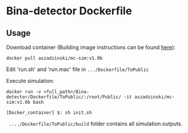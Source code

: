 # Bina-detector Dockerfile

## Usage

Download container (Building image instructions can be found [here](https://github.com/aszadzinski/dockerfiles/tree/master/physics-simulations/mc-sim)):

`docker pull aszadzinski/mc-sim:v1.0b`

Edit 'run.sh' and 'run.mac' file in `.../Dockerfile/ToPublic`

Execute simulation:

`docker run -v <full_path>/Bina-detector/Dockerfile/ToPublic/:/root/Public/ -it aszadzinski/mc-sim:v1.0b bash`

`[Docker_container] $: sh init.sh`



` ..../Dockerfile/ToPublic/build` folder contains all simulation outputs.
